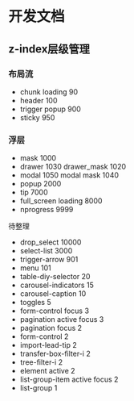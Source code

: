 # 开发文档

## z-index层级管理

### 布局流

- chunk loading 90
- header 100
- trigger popup 900
- sticky 950

### 浮层

- mask 1000
- drawer 1030 drawer_mask 1020
- modal 1050 modal mask 1040
- popup 2000
- tip 7000
- full_screen loading 8000
- nprogress 9999

待整理

- drop_select 10000
- select-list 3000
- trigger-arrow   901
- menu 101
- table-diy-selector 20
- carousel-indicators 15
- carousel-caption 10
- toggles 5
- form-control focus 3
- pagination active focus 3
- pagination focus 2
- form-control 2
- import-lead-tip 2
- transfer-box-filter-i 2
- tree-filter-i 2
- element active 2
- list-group-item active focus 2
- list-group 1